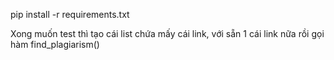 pip install -r requirements.txt

Xong muốn test thì tạo cái list chứa mấy cái link, với sẵn 1 cái link nữa rồi gọi hàm find_plagiarism()